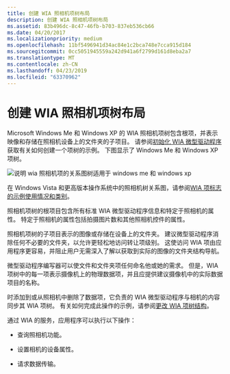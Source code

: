 ```yaml
---
title: 创建 WIA 照相机项树布局
description: 创建 WIA 照相机项树布局
ms.assetid: 83b496dc-8c47-46fb-b703-837eb536cb66
ms.date: 04/20/2017
ms.localizationpriority: medium
ms.openlocfilehash: 11bf5496941d34ac84e1c2bca748e7cca915d184
ms.sourcegitcommit: 0cc5051945559a242d941a6f2799d161d8eba2a7
ms.translationtype: MT
ms.contentlocale: zh-CN
ms.lasthandoff: 04/23/2019
ms.locfileid: "63370962"
---
```

# <a name="creating-a-wia-camera-item-tree-layout"></a>创建 WIA 照相机项树布局





Microsoft Windows Me 和 Windows XP 的 WIA 照相机项树包含根项，并表示映像和存储在照相机设备上的文件夹的子项目。 请参阅[初始化 WIA 微型驱动程序](initializing-the-wia-minidriver.md)获取有关如何创建一个项树的示例。 下图显示了 Windows Me 和 Windows XP 项树。

![说明 wia 照相机项的关系图树适用于 windows me 和 windows xp](images/camera-tree.png)

在 Windows Vista 和更高版本操作系统中的照相机树关系图，请参阅[WIA 项标志的示例使用情况和类别](example-usage-of-wia-item-flags-and-categories.md)。

照相机项树的根项目包含所有标准 WIA 微型驱动程序信息和特定于照相机的属性。 特定于照相机的属性包括拍摄图片数和其他照相机控件的属性。

照相机项树的子项目表示的图像或存储在设备上的文件夹。 建议微型驱动程序消除任何不必要的文件夹，以允许更轻松地访问转让项级别。 这使访问 WIA 项由应用程序更容易，并阻止用户无需深入了解以获取到实际的图像的文件夹结构导航。

微型驱动程序编写器可以使文件和文件夹项任何命名他或她的需求。 但是，WIA 项树中的每一项表示摄像机上的物理数据项，并且应提供建议摄像机中的实际数据项目的名称。

时添加到或从照相机中删除了数据项，它负责的 WIA 微型驱动程序与相机的内容同步其 WIA 项树。 有关如何完成此操作的示例，请参阅[更改 WIA 项树结构](changing-the-wia-item-tree-structure.md)。

通过 WIA 的服务，应用程序可以执行以下操作：

-   查询照相机功能。

-   设置相机的设备属性。

-   请求数据传输。

 

 




